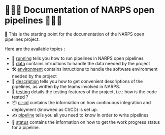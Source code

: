 # :blue_book::blue_book::blue_book: Documentation of NARPS open pipelines :blue_book::blue_book::blue_book:

:mega: This is the starting point for the documentation of the NARPS open pipelines project.

Here are the available topics :

* :runner: [running](/docs/running.md) tells you how to run pipelines in NARPS open pipelines
* :brain: [data](/docs/data.md) contains intructions to handle the data needed by the project
* :hammer_and_wrench: [environment](/docs/environment.md) contains intructions to handle the software environment needed by the project
* :goggles: [description](/docs/description.md) tells you how to get convenient descriptions of the pipelines, as written by the teams involved in NARPS.
* :microscope: [testing](/docs/testing.md) details the testing features of the project, i.e.: how is the code tested ?
* :package: [ci-cd](/docs/ci-cd.md) contains the information on how continuous integration and deployment (knowned as CI/CD) is set up.
* :writing_hand: [pipeline](/docs/pipelines.md) tells you all you need to know in order to write pipelines
* :vertical_traffic_light: [status](/docs/status.md) contains the information on how to get the work progress status for a pipeline.
